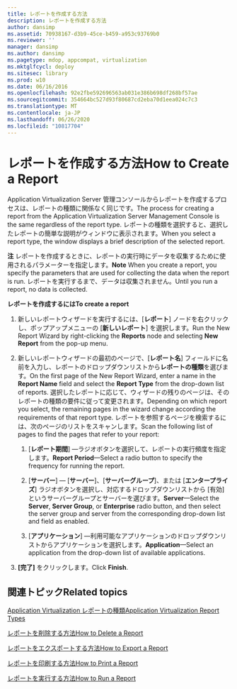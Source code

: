 ```yaml
---
title: レポートを作成する方法
description: レポートを作成する方法
author: dansimp
ms.assetid: 70938167-d3b9-45ce-b459-a953c93769b0
ms.reviewer: ''
manager: dansimp
ms.author: dansimp
ms.pagetype: mdop, appcompat, virtualization
ms.mktglfcycl: deploy
ms.sitesec: library
ms.prod: w10
ms.date: 06/16/2016
ms.openlocfilehash: 92e2fbe592696563ab031e386b698df268bf57ae
ms.sourcegitcommit: 354664bc527d93f80687cd2eba70d1eea024c7c3
ms.translationtype: MT
ms.contentlocale: ja-JP
ms.lasthandoff: 06/26/2020
ms.locfileid: "10817704"
---
```

# <span data-ttu-id="72f56-103">レポートを作成する方法</span><span class="sxs-lookup"><span data-stu-id="72f56-103">How to Create a Report</span></span>


<span data-ttu-id="72f56-104">Application Virtualization Server 管理コンソールからレポートを作成するプロセスは、レポートの種類に関係なく同じです。</span><span class="sxs-lookup"><span data-stu-id="72f56-104">The process for creating a report from the Application Virtualization Server Management Console is the same regardless of the report type.</span></span> <span data-ttu-id="72f56-105">レポートの種類を選択すると、選択したレポートの簡単な説明がウィンドウに表示されます。</span><span class="sxs-lookup"><span data-stu-id="72f56-105">When you select a report type, the window displays a brief description of the selected report.</span></span>

<span data-ttu-id="72f56-106">**注** レポートを作成するときに、レポートの実行時にデータを収集するために使用されるパラメーターを指定します。</span><span class="sxs-lookup"><span data-stu-id="72f56-106">**Note** When you create a report, you specify the parameters that are used for collecting the data when the report is run.</span></span> <span data-ttu-id="72f56-107">レポートを実行するまで、データは収集されません。</span><span class="sxs-lookup"><span data-stu-id="72f56-107">Until you run a report, no data is collected.</span></span>

 

**<span data-ttu-id="72f56-108">レポートを作成するには</span><span class="sxs-lookup"><span data-stu-id="72f56-108">To create a report</span></span>**

1.  <span data-ttu-id="72f56-109">新しいレポートウィザードを実行するには、[**レポート**] ノードを右クリックし、ポップアップメニューの [**新しいレポート**] を選択します。</span><span class="sxs-lookup"><span data-stu-id="72f56-109">Run the New Report Wizard by right-clicking the **Reports** node and selecting **New Report** from the pop-up menu.</span></span>

2.  <span data-ttu-id="72f56-110">新しいレポートウィザードの最初のページで、[**レポート名**] フィールドに名前を入力し、レポートのドロップダウンリストから**レポートの種類**を選びます。</span><span class="sxs-lookup"><span data-stu-id="72f56-110">On the first page of the New Report Wizard, enter a name in the **Report Name** field and select the **Report Type** from the drop-down list of reports.</span></span> <span data-ttu-id="72f56-111">選択したレポートに応じて、ウィザードの残りのページは、そのレポートの種類の要件に従って変更されます。</span><span class="sxs-lookup"><span data-stu-id="72f56-111">Depending on which report you select, the remaining pages in the wizard change according the requirements of that report type.</span></span> <span data-ttu-id="72f56-112">レポートを参照するページを検索するには、次のページのリストをスキャンします。</span><span class="sxs-lookup"><span data-stu-id="72f56-112">Scan the following list of pages to find the pages that refer to your report:</span></span>

    1.  <span data-ttu-id="72f56-113">[**レポート期間**] —ラジオボタンを選択して、レポートの実行頻度を指定します。</span><span class="sxs-lookup"><span data-stu-id="72f56-113">**Report Period**—Select a radio button to specify the frequency for running the report.</span></span>

    2.  <span data-ttu-id="72f56-114">[**サーバー**] — [**サーバー**]、[**サーバーグループ**]、または [**エンタープライズ**] ラジオボタンを選択し、対応するドロップダウンリストから [有効] というサーバーグループとサーバーを選びます。</span><span class="sxs-lookup"><span data-stu-id="72f56-114">**Server**—Select the **Server**, **Server Group**, or **Enterprise** radio button, and then select the server group and server from the corresponding drop-down list and field as enabled.</span></span>

    3.  <span data-ttu-id="72f56-115">[**アプリケーション**] —利用可能なアプリケーションのドロップダウンリストからアプリケーションを選択します。</span><span class="sxs-lookup"><span data-stu-id="72f56-115">**Application**—Select an application from the drop-down list of available applications.</span></span>

3.  <span data-ttu-id="72f56-116">**[完了]** をクリックします。</span><span class="sxs-lookup"><span data-stu-id="72f56-116">Click **Finish**.</span></span>

## <span data-ttu-id="72f56-117">関連トピック</span><span class="sxs-lookup"><span data-stu-id="72f56-117">Related topics</span></span>


[<span data-ttu-id="72f56-118">Application Virtualization レポートの種類</span><span class="sxs-lookup"><span data-stu-id="72f56-118">Application Virtualization Report Types</span></span>](application-virtualization-report-types.md)

[<span data-ttu-id="72f56-119">レポートを削除する方法</span><span class="sxs-lookup"><span data-stu-id="72f56-119">How to Delete a Report</span></span>](how-to-delete-a-reportserver.md)

[<span data-ttu-id="72f56-120">レポートをエクスポートする方法</span><span class="sxs-lookup"><span data-stu-id="72f56-120">How to Export a Report</span></span>](how-to-export-a-reportserver.md)

[<span data-ttu-id="72f56-121">レポートを印刷する方法</span><span class="sxs-lookup"><span data-stu-id="72f56-121">How to Print a Report</span></span>](how-to-print-a-reportserver.md)

[<span data-ttu-id="72f56-122">レポートを実行する方法</span><span class="sxs-lookup"><span data-stu-id="72f56-122">How to Run a Report</span></span>](how-to-run-a-reportserver.md)

 

 





